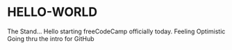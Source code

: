 # HELLO-WORLD
The Stand...
Hello starting freeCodeCamp officially today.
Feeling Optimistic 
Going thru the intro for GitHub
